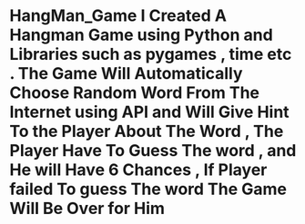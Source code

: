 # HangMan_Game I Created A Hangman Game using Python and Libraries such as pygames , time etc . The Game Will Automatically Choose Random Word From The Internet using API and Will Give Hint To the Player About The Word , The Player Have To Guess The word , and He will Have 6 Chances , If Player failed To guess The word The Game Will Be Over for Him
